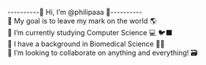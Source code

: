  ----------👋 Hi, I’m @philipaaa 👋---------- <br/>
 👀 My goal is to leave my mark on the world 🌎  <br/>
 🎒 I’m currently studying Computer Science 💻 🐦‍⬛ <br/>
 🧬 I have a background in Biomedical Science 🧪🐎 <br/>
 🤝 I’m looking to collaborate on anything and everything! 🗃️
 
